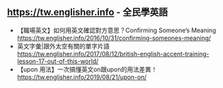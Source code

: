 ## https://tw.englisher.info - 全民學英語
- 【職場英文】如何用英文確認對方意思？Confirming Someone’s Meaning
  <br>https://tw.englisher.info/2016/10/31/confirming-someones-meaning/
- 英文字彙|跟外太空有關的單字片語
  <br>https://tw.englisher.info/2017/08/12/british-english-accent-training-lesson-17-out-of-this-world/
- 【upon 用法】一次搞懂英文on跟upon的用法差異！
  <br>https://tw.englisher.info/2019/08/21/upon-on/
